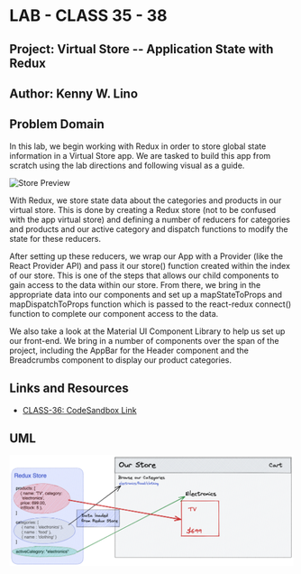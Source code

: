# LAB - CLASS 35 - 38

## Project: Virtual Store -- Application State with Redux

## Author: Kenny W. Lino

## Problem Domain

In this lab, we begin working with Redux in order to store global state information in a Virtual Store app. We are tasked to build this app from scratch using the lab directions and following visual as a guide.

  ![Store Preview](https://codefellows.github.io/code-401-javascript-guide/curriculum/class-36/lab/preview.png)

With Redux, we store state data about the categories and products in our virtual store. This is done by creating a Redux store (not to be confused with the app virtual store) and defining a number of reducers for categories and products and our active category and dispatch functions to modify the state for these reducers.

After setting up these reducers, we wrap our App with a Provider (like the React Provider API) and pass it our store() function created within the index of our store. This is one of the steps that allows our child components to gain access to the data within our store. From there, we bring in the appropriate data into our components and set up a mapStateToProps and mapDispatchToProps function which is passed to the react-redux connect() function to complete our component access to the data.

We also take a look at the Material UI Component Library to help us set up our front-end. We bring in a number of components over the span of the project, including the AppBar for the Header component and the Breadcrumbs component to display our product categories.


## Links and Resources

* [CLASS-36: CodeSandbox Link](https://fekf9z-3000.preview.csb.app/)

## UML

![CLASS-36 UML](./assets/CLASS-36_Virtual_Store.excalidraw.png)